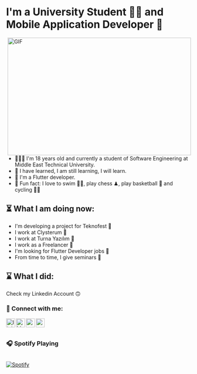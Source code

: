 
# I'm a University Student 👨‍🎓 and Mobile Application Developer 🚀
<img align="right" alt="GIF" src="https://media2.giphy.com/media/v1.Y2lkPTc5MGI3NjExbWNwOGlpMzk4Zngzb2JpaXJpNXZsaGVhcjZ6Nm12cHl2NnAxcmR5OSZlcD12MV9pbnRlcm5hbF9naWZfYnlfaWQmY3Q9Zw/fhAwk4DnqNgw8/giphy.gif" width="500" height="320" />
<ul>
 <li> 👨🏻‍🎓 I'm 18 years old and currently a student of Software Engineering at Middle East Technical University. </li>
 <li> 🌱 I have learned, I am still learning, I will learn. </li>
 <li> 💙 I'm a Flutter developer. </li>
 <li> 🎊 Fun fact: I love to swim 🏊‍♀️, play chess ♟, play basketball 🏀 and cycling 🚴‍♀️ </li>
</ul>

## ⏳ What I am doing now:
<ul>
<li> I'm developing a project for Teknofest 🚀 </li>
<li> I work at Clysterum 💜 </li>
<li> I work at Turna Yazılım 💙 </li>
<li> I work as a Freelancer 🫥 </li>
<li> I'm looking for Flutter Developer jobs 👀 </li>
<li> From time to time, I give seminars 🎤 </li>
</ul>

## ⌛️ What I did:
Check my Linkedin Account 🙃
<br />

### 📩 Connect with me:

[<img align="left" alt="linkedin | LinkedIn" width="24px" src="https://raw.githubusercontent.com/dheereshagrwal/colored-icons/48168dc3cb093fba153af35248e1a54db5b08494/public/icons/linkedin/linkedin.svg" />][linkedin]
[<img align="left" alt="bionluk | Bionluk" width="24px" src="https://bgcp.bionluk.com/images/avatar/200x200/9b7dd049-410f-409f-9778-da05a21fbe14.png" />][bionluk]
[<img align="left" height="24" width="24" src="https://cdn.jsdelivr.net/npm/simple-icons@v4/icons/instagram.svg" />][instagram]
[<img align="left" height="24" width="24" src="https://cdn.jsdelivr.net/npm/simple-icons@v4/icons/gmail.svg" />][gmail]
<!--
<br />

### 🔧 Languages and Tools:

[<img align="left" alt="Visual Studio Code" width="26px" src="https://raw.githubusercontent.com/github/explore/80688e429a7d4ef2fca1e82350fe8e3517d3494d/topics/visual-studio-code/visual-studio-code.png" />][vsCode]
[<img align="left" alt="Git" width="26px" src="https://raw.githubusercontent.com/github/explore/80688e429a7d4ef2fca1e82350fe8e3517d3494d/topics/git/git.png" />][git]
[<img align="left" alt="GitHub" width="26px" src="https://raw.githubusercontent.com/dheereshagrwal/colored-icons/48168dc3cb093fba153af35248e1a54db5b08494/public/icons/github/github-light.svg" />][github]
[<img align="left" alt="Flutter" width="26px" src="https://raw.githubusercontent.com/github/explore/cebd63002168a05a6a642f309227eefeccd92950/topics/flutter/flutter.png" />][flutter]
[<img align="left" alt="Python" width="26px" src="https://raw.githubusercontent.com/github/explore/cebd63002168a05a6a642f309227eefeccd92950/topics/python/python.png" />][python]
[<img align="left" alt="Android" width="26px" src="https://raw.githubusercontent.com/github/explore/80688e429a7d4ef2fca1e82350fe8e3517d3494d/topics/android/android.png" />][android]
[<img align="left" alt="Ios" width="26px" src="https://raw.githubusercontent.com/github/explore/cebd63002168a05a6a642f309227eefeccd92950/topics/ios/ios.png" />][ios]
[<img align="left" alt="Adobe XD" width="26px" src="https://upload.wikimedia.org/wikipedia/commons/thumb/c/c2/Adobe_XD_CC_icon.svg/1200px-Adobe_XD_CC_icon.svg.png" />][xd]
[<img align="left" alt="Figma" width="26px" src="https://raw.githubusercontent.com/dheereshagrwal/colored-icons/48168dc3cb093fba153af35248e1a54db5b08494/public/icons/figma/figma.svg" />][fg]
-->
<br />
<br />

### 🎧 Spotify Playing 
&nbsp; <br> [![Spotify](https://novatorem1-theta.vercel.app/api/spotify)](https://open.spotify.com/user/omnitenebris)


<br />
<br />

[instagram]: https://www.instagram.com/ibrahim_talha_demir/
[bionluk]: https://bionluk.com/peyksoftware/ekibimle-beraber-mobil-uygulama-gelistirebilirim-332677
[linkedin]: https://www.linkedin.com/in/ibrahim-talha-demir-4b513a1a9/
[medium]: https://demiribrahimtalha.medium.com/
[gmail]: mailto:demiribrahimtalha@gmail.com
<!--
[flutter]: https://flutter.dev/
[vsCode]: https://code.visualstudio.com/
[git]: https://git-scm.com/
[android]: https://www.android.com/
[github]: https://github.com/IbrahimTalha0
[python]: https://www.python.org/
[ios]: https://www.apple.com/ios/ios-14/
[xd]: https://www.adobe.com/products/xd.html
[fg]: https://www.figma.com/
-->
